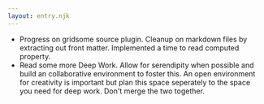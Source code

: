 ```yaml
---
layout: entry.njk
---
```


- Progress on gridsome source plugin. Cleanup on markdown files by extracting out front matter. Implemented a time to read computed property.
- Read some more Deep Work. Allow for serendipity when possible and build an collaborative environment to foster this. An open environment for creativity is important but plan this space seperately to the space you need for deep work. Don't merge the two together.
